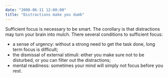 ```yaml
---
date: "2008-06-11 12:00:00"
title: "Distractions make you dumb"
---
```




Sufficient focus is necessary to be smart. The corollary is that distractions may turn your brain into mulch. There several conditions to sufficient focus:

- a sense of urgency: without a strong need to get the task done, long term focus is difficult;
- the dismissal of external stimuli: either you make sure not to be disturbed, or you can filter out the distractions;
- mental readiness: sometimes your mind will simply not focus before you rest.



